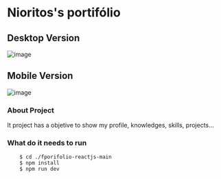 # Nioritos's portifólio

## Desktop Version
![image](https://user-images.githubusercontent.com/77200196/181664988-5fc5abbd-94ab-4283-9278-b98095ef81d1.png)

## Mobile Version

![image](https://user-images.githubusercontent.com/77200196/181665903-7596d6fe-623e-40fd-ab12-05adaa97eca6.png)

### About Project

It project has a objetive to show my profile, knowledges, skills, projects...

### What do it needs to run 

  ``` 
      $ cd ./fporifolio-reactjs-main
      $ npm install
      $ npm run dev
  ```
